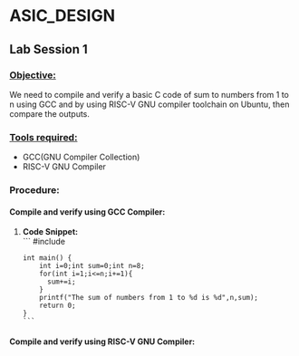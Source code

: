 # ASIC_DESIGN
<h2>Lab Session 1</h2>
<h3><u>Objective:</u></h3>
We need to compile and verify a basic C code of sum to numbers from 1 to n using GCC and by using RISC-V GNU compiler toolchain on Ubuntu, then compare the outputs.
<h3><u>Tools required:</u></h3>
<ul>
  <li>GCC(GNU Compiler Collection)</li>
  <li>RISC-V GNU Compiler</li>
</ul>
<h3>Procedure:</h3>
<h4>Compile and verify using GCC Compiler:</h4>
<ol>
  <li><b>Code Snippet:</b></li>
  ```
    #include <stdio.h>
    
    int main() {
        int i=0;int sum=0;int n=8;
        for(int i=1;i<=n;i+=1){
          sum+=i;
        }
        printf("The sum of numbers from 1 to %d is %d",n,sum);
        return 0;
    }
    ```
  
</ol>
<h4>Compile and verify using RISC-V GNU Compiler:</h4>
